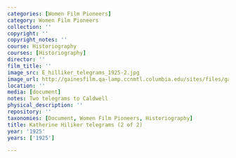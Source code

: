 ```yaml
---
categories: [Women Film Pioneers]
category: Women Film Pioneers
collection: ''
copyright: ''
copyright_notes: ''
course: Historiography
courses: [Historiography]
director: ''
film_title: ''
image_src: E_hilliker_telegrams_1925-2.jpg
image_url: http://gainesfilm.qa-lamp.ccnmtl.columbia.edu/sites/files/gainesfilm/images/E_hilliker_telegrams_1925-2.jpg
location: ''
media: [document]
notes: Two telegrams to Caldwell
physical_description: ''
repository: ''
taxonomies: [Document, Women Film Pioneers, Historiography]
title: Katherine Hiliker telegrams (2 of 2)
year: '1925'
years: ['1925']

---
```

